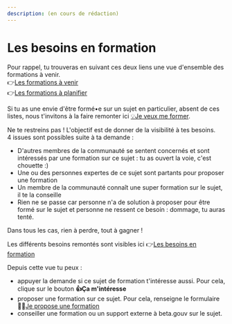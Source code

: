 ```yaml
---
description: (en cours de rédaction)
---
```


# Les besoins en formation

Pour rappel, tu trouveras en suivant ces deux liens une vue d'ensemble des formations à venir.   
👉[Les formations à venir](https://airtable.com/shrjchWYvVihQzic6)  
👉[Les formations à planifier](https://airtable.com/shrdwApRF2Z8TQUNB)

Si tu as une envie d'être formé•e sur un sujet en particulier, absent de ces listes, nous t'invitons à la faire remonter ici [💡Je veux me former](https://airtable.com/shrVVAEGVNBK2Uwdr). 

Ne te restreins pas ! L'objectif est de donner de la visibilité à tes besoins.   
4 issues sont possibles suite à ta demande : 

* D'autres membres de la communauté se sentent concernés et sont intéressés par une formation sur ce sujet : tu as ouvert la voie, c'est chouette :\) 
* Une ou des personnes expertes de ce sujet sont partants pour proposer une formation
* Un membre de la communauté connaît une super formation sur le sujet, il te la conseille
* Rien ne se passe car personne n'a de solution à proposer pour être formé sur le sujet et personne ne ressent ce besoin : dommage, tu auras tenté. 

Dans tous les cas, rien à perdre, tout à gagner ! 

Les différents besoins remontés sont visibles ici 👉[Les besoins en formation](https://airtable.com/shrqQxk0lOugFcr6S) 

Depuis cette vue tu peux :

* appuyer la demande si ce sujet de formation t'intéresse aussi. Pour cela, clique sur le bouton **👍Ça m'intéresse**
* proposer une formation sur ce sujet. Pour cela, renseigne le formulaire 🧑‍🏫[Je propose une formation](https://airtable.com/shr3sH68gDOjFaLT7)
* conseiller une formation ou un support externe à beta.gouv sur le sujet.  

